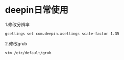 # deepin日常使用

1.修改分辨率

```bash
gsettings set com.deepin.xsettings scale-factor 1.35
```

2.修改grub

```
vim /etc/default/grub
```

